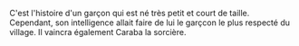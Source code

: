 C'est l'histoire d'un garçon qui est né très petit et court de taille.
Cependant, son intelligence allait faire de lui le garçcon le plus 
respecté du village. Il vaincra également Caraba la sorcière.